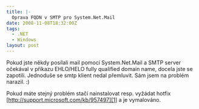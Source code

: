 ```yaml
---
title: |-
  Oprava FQDN v SMTP pro System.Net.Mail
date: 2008-11-08T18:32:00Z
tags:
  - .NET
  - Windows
layout: post
---
```

Pokud jste někdy posílali mail pomocí System.Net.Mail a SMTP server očekával v příkazu EHLO/HELO fully qualified domain name, docela jste se zapotili. Jednoduše se smtp klient nedal přemluvit. Sám jsem na problém narazil. :)

Pokud máte stejný problém stačí nainstalovat resp. vyžádat hotfix [http://support.microsoft.com/kb/957497][1] a je vymalováno. 

[1]: http://support.microsoft.com/kb/957497